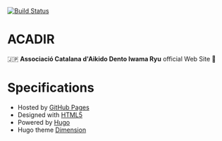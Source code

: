 [![Build Status](https://travis-ci.org/maguri/acadir.svg?branch=master)](https://travis-ci.org/maguri/acadir)
# ACADIR
🇯🇵 **Associació Catalana d'Aikido Dento Iwama Ryu** official Web Site 🎋

# Specifications
- Hosted by [GitHub Pages](https://pages.github.com/)
- Designed with [HTML5](https://html5up.net)
- Powered by [Hugo](https://gohugo.io/)
- Hugo theme [Dimension](https://themes.gohugo.io/dimension/)
